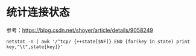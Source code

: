 # 统计连接状态
参考：https://blog.csdn.net/shoyer/article/details/9058249

```shell
netstat -n | awk '/^tcp/ {++state[$NF]} END {for(key in state) print key,"\t",state[key]}'
```
